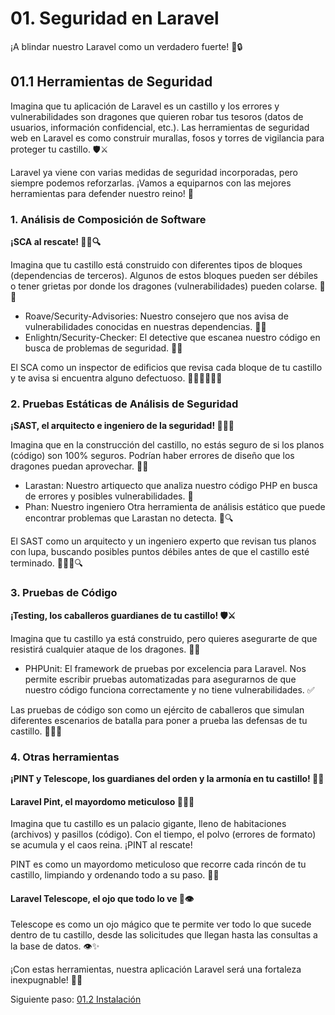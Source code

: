 # <b>01.</b> Seguridad en Laravel

¡A blindar nuestro Laravel como un verdadero fuerte! 🏰🔒

## <b>01.1</b> Herramientas de Seguridad

Imagina que tu aplicación de Laravel es un castillo y los errores y vulnerabilidades son dragones que quieren robar tus tesoros (datos de usuarios, información confidencial, etc.). Las herramientas de seguridad web en Laravel es como construir murallas, fosos y torres de vigilancia para proteger tu castillo. 🛡️⚔️

Laravel ya viene con varias medidas de seguridad incorporadas, pero siempre podemos reforzarlas. ¡Vamos a equiparnos con las mejores herramientas para defender nuestro reino! 💪

### 1. Análisis de Composición de Software

**¡SCA al rescate! 🦸‍♂️🔍**

Imagina que tu castillo está construido con diferentes tipos de bloques (dependencias de terceros). Algunos de estos bloques pueden ser débiles o tener grietas por donde los dragones (vulnerabilidades) pueden colarse. 🐉🧱

- Roave/Security-Advisories: Nuestro consejero que nos avisa de vulnerabilidades conocidas en nuestras dependencias. 🧙‍♂️
- Enlightn/Security-Checker: El detective que escanea nuestro código en busca de problemas de seguridad. 🕵️‍♂️

El SCA como un inspector de edificios que revisa cada bloque de tu castillo y te avisa si encuentra alguno defectuoso. 🐉🧱🧙‍♂️🕵️‍♂️

### 2. Pruebas Estáticas de Análisis de Seguridad

**¡SAST, el arquitecto e ingeniero de la seguridad! 👷‍♂️🏰**

Imagina que en la construcción del castillo, no estás seguro de si los planos (código) son 100% seguros. Podrían haber errores de diseño que los dragones puedan aprovechar. 🐉🏰
 
- Larastan: Nuestro artiquecto que analiza nuestro código PHP en busca de errores y posibles vulnerabilidades. 🔎
- Phan: Nuestro ingeniero Otra herramienta de análisis estático que puede encontrar problemas que Larastan no detecta. 🔎🔍
 
El SAST como un arquitecto y un ingeniero experto que revisan tus planos con lupa, buscando posibles puntos débiles antes de que el castillo esté terminado. 🐉🏰🔎🔍

### 3. Pruebas de Código

**¡Testing, los caballeros guardianes de tu castillo! 🛡️⚔️**

Imagina que tu castillo ya está construido, pero quieres asegurarte de que resistirá cualquier ataque de los dragones. 🐉🏰

- PHPUnit: El framework de pruebas por excelencia para Laravel. Nos permite escribir pruebas automatizadas para asegurarnos de que nuestro código funciona correctamente y no tiene vulnerabilidades. ✅

Las pruebas de código son como un ejército de caballeros que simulan diferentes escenarios de batalla para poner a prueba las defensas de tu castillo. 🐉🏰✅

### 4. Otras herramientas

**¡PINT y Telescope, los guardianes del orden y la armonía en tu castillo! 🏰✨**

#### Laravel Pint, el mayordomo meticuloso 🧹🤵‍♂️

Imagina que tu castillo es un palacio gigante, lleno de habitaciones (archivos) y pasillos (código). Con el tiempo, el polvo (errores de formato) se acumula y el caos reina. ¡PINT al rescate!

PINT es como un mayordomo meticuloso que recorre cada rincón de tu castillo, limpiando y ordenando todo a su paso. 🧹✨
 
#### Laravel Telescope, el ojo que todo lo ve 🔭👁️

Telescope es como un ojo mágico que te permite ver todo lo que sucede dentro de tu castillo, desde las solicitudes que llegan hasta las consultas a la base de datos. 👁️✨ 

¡Con estas herramientas, nuestra aplicación Laravel será una fortaleza inexpugnable! 💪🏰

Siguiente paso: [01.2 Instalación](./instalacion)
